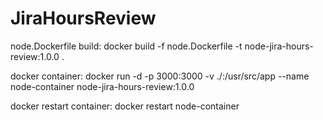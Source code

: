 # JiraHoursReview

node.Dockerfile build:
docker build -f node.Dockerfile -t node-jira-hours-review:1.0.0 .

docker container:
docker run -d -p 3000:3000 -v ./:/usr/src/app --name node-container node-jira-hours-review:1.0.0

docker restart container:
docker restart node-container